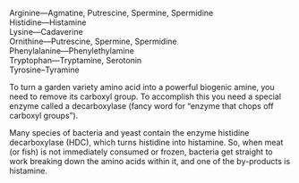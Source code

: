 Arginine—Agmatine, Putrescine, Spermine, Spermidine  
Histidine—Histamine  
Lysine—Cadaverine  
Ornithine—Putrescine, Spermine, Spermidine  
Phenylalanine—Phenylethylamine  
Tryptophan—Tryptamine, Serotonin  
Tyrosine–Tyramine  

To turn a garden variety amino acid into a powerful biogenic amine, you need to remove its carboxyl group. To accomplish this you need a special enzyme called a decarboxylase (fancy word for “enzyme that chops off carboxyl groups”).  
  
Many species of bacteria and yeast contain the enzyme histidine decarboxylase (HDC), which turns histidine into histamine. So, when meat (or fish) is not immediately consumed or frozen, bacteria get straight to work breaking down the amino acids within it, and one of the by-products is histamine.